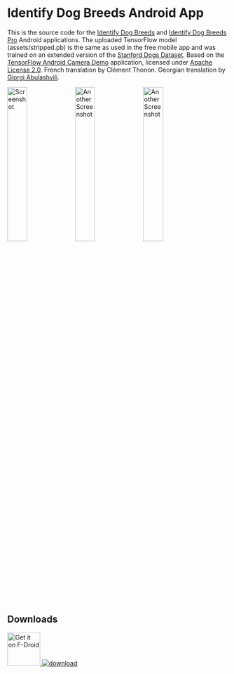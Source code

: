 # Identify Dog Breeds Android App

This is the source code for the <a href="https://play.google.com/store/apps/details?id=com.jstappdev.dbclf">Identify Dog Breeds</a> and <a href="https://play.google.com/store/apps/details?id=com.jstappdev.identify_dog_breeds_pro">Identify Dog Breeds Pro</a> Android applications. The uploaded TensorFlow model (assets/stripped.pb) is the same as used in the free mobile app and was trained on an extended version of the <a href="http://vision.stanford.edu/aditya86/ImageNetDogs/">
Stanford Dogs Dataset</a>. Based on the <a href="https://github.com/tensorflow/tensorflow/tree/master/tensorflow/examples/android">TensorFlow Android Camera Demo</a>
 application, licensed under <a href="https://github.com/j05t/dbclf/blob/master/LICENSE">Apache License 2.0</a>. French translation by Clément Thonon. Georgian translation by <a href="https://github.com/givargi">Giorgi Abulashvili</a>.
 
<img src="https://github.com/j05t/dbclf/blob/master/en-US/images/phoneScreenshots/1.jpg" alt="Screenshot" width="30%" height="30%" /> <img src="https://github.com/j05t/dbclf/blob/master/en-US/images/phoneScreenshots/1.jpg" alt="Another Screenshot" width="30%" height="30%" /> <img src="https://github.com/j05t/dbclf/blob/master/en-US/images/phoneScreenshots/3.jpg" alt="Another Screenshot" width="30%" height="30%" />

## Downloads
<a href="https://f-droid.org/en/packages/com.jstappdev.dbclf/"><img src="https://f-droid.org/badge/get-it-on.png" height="75" alt='Get it on F-Droid' />
<a href="https://taimienphi.vn/download-identify-dog-breeds-89483" title="download"><img src="https://taimienphi.vn/Images/bn/reviewed/tmp2.png" title="awarded 5 Stars at Taimienphi" alt="download" /></a>
